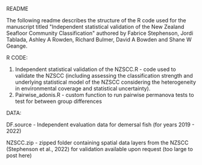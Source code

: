 README

The following readme describes the structure of the R code used for the manuscript titled "Independent statistical validation of the New Zealand Seafloor Community Classification"
authored by Fabrice Stephenson, Jordi Tablada, Ashley A Rowden, Richard Bulmer, David A Bowden and Shane W Geange. 

R CODE:
1. Independent statistical validation of the NZSCC.R  - code used to validate the NZSCC (including assessing the classification strength and underlying statistical model of the NZSCC
														considering the heterogeneity in environmental coverage and statistical uncertainty).
2. Pairwise_adonis.R - custom function to run pairwise permanova tests to test for between group differences

DATA:

DF.source - Independent evaluation data for demersal fish (for years 2019 - 2022)

NZSCC.zip - zipped folder containing spatial data layers from the NZSCC (Stephenson et al., 2022) for validation available upon request (too large to post here)


